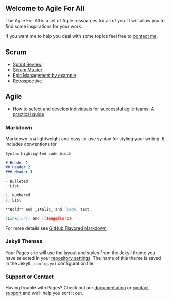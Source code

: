 ## Welcome to Agile For All

The Agile For All is a set of Agile ressources for all of you.
It will allow you to find some inspirations for your work.

If you want me to help you deal with some topics feel free to [contact me](mailto:salim.gomri@gmail.com).

## Scrum
- [Sprint Review](scrum/review)
- [Scrum Master](scrum/scrummaster)
- [Epic Management by example](epic-management)
- [Retrospective](scrum/retrospective/comme-au-cinema)

## Agile
- [How to select and develop individuals for successful agile teams: A practical guide](https://www.mckinsey.com/business-functions/organization/our-insights/how-to-select-and-develop-individuals-for-successful-agile-teams-a-practical-guide#)

### Markdown

Markdown is a lightweight and easy-to-use syntax for styling your writing. It includes conventions for

```markdown
Syntax highlighted code block

# Header 1
## Header 2
### Header 3

- Bulleted
- List

1. Numbered
2. List

**Bold** and _Italic_ and `Code` text

[Link](url) and ![Image](src)
```

For more details see [GitHub Flavored Markdown](https://guides.github.com/features/mastering-markdown/).

### Jekyll Themes

Your Pages site will use the layout and styles from the Jekyll theme you have selected in your [repository settings](https://github.com/salimgomri/agileforall/settings). The name of this theme is saved in the Jekyll `_config.yml` configuration file.

### Support or Contact

Having trouble with Pages? Check out our [documentation](https://help.github.com/categories/github-pages-basics/) or [contact support](https://github.com/contact) and we’ll help you sort it out.
